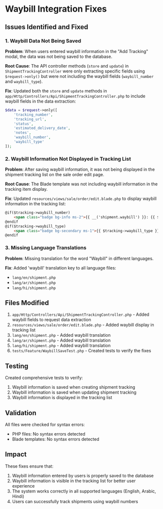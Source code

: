 # Waybill Integration Fixes

## Issues Identified and Fixed

### 1. Waybill Data Not Being Saved
**Problem**: When users entered waybill information in the "Add Tracking" modal, the data was not being saved to the database.

**Root Cause**: The API controller methods (`store` and `update`) in `ShipmentTrackingController` were only extracting specific fields using `$request->only()` but were not including the waybill fields (`waybill_number` and `waybill_type`).

**Fix**: Updated both the `store` and `update` methods in `app/Http/Controllers/Api/ShipmentTrackingController.php` to include waybill fields in the data extraction:

```php
$data = $request->only([
    'tracking_number',
    'tracking_url',
    'status',
    'estimated_delivery_date',
    'notes',
    'waybill_number',
    'waybill_type'
]);
```

### 2. Waybill Information Not Displayed in Tracking List
**Problem**: After saving waybill information, it was not being displayed in the shipment tracking list on the sale order edit page.

**Root Cause**: The Blade template was not including waybill information in the tracking item display.

**Fix**: Updated `resources/views/sale/order/edit.blade.php` to display waybill information in the tracking list:

```html
@if($tracking->waybill_number)
    <span class="badge bg-info ms-2">{{ __('shipment.waybill') }}: {{ $tracking->waybill_number }}</span>
@endif
@if($tracking->waybill_type)
    <span class="badge bg-secondary ms-1">{{ $tracking->waybill_type }}</span>
@endif
```

### 3. Missing Language Translations
**Problem**: Missing translation for the word "Waybill" in different languages.

**Fix**: Added 'waybill' translation key to all language files:
- `lang/en/shipment.php`
- `lang/ar/shipment.php`
- `lang/hi/shipment.php`

## Files Modified

1. `app/Http/Controllers/Api/ShipmentTrackingController.php` - Added waybill fields to request data extraction
2. `resources/views/sale/order/edit.blade.php` - Added waybill display in tracking list
3. `lang/en/shipment.php` - Added waybill translation
4. `lang/ar/shipment.php` - Added waybill translation
5. `lang/hi/shipment.php` - Added waybill translation
6. `tests/Feature/WaybillSaveTest.php` - Created tests to verify the fixes

## Testing

Created comprehensive tests to verify:
1. Waybill information is saved when creating shipment tracking
2. Waybill information is saved when updating shipment tracking
3. Waybill information is displayed in the tracking list

## Validation

All files were checked for syntax errors:
- PHP files: No syntax errors detected
- Blade templates: No syntax errors detected

## Impact

These fixes ensure that:
1. Waybill information entered by users is properly saved to the database
2. Waybill information is visible in the tracking list for better user experience
3. The system works correctly in all supported languages (English, Arabic, Hindi)
4. Users can successfully track shipments using waybill numbers
